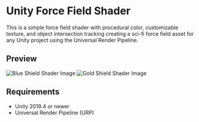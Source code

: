 # Unity Force Field Shader

This is a simple force field shader with procedural color, customizable texture, and object intersection tracking creating a sci-fi force field asset for any Unity project using the Universal Render Pipeline.

## Preview

![Blue Shield Shader Image](https://i.imgur.com/gQRdr9O.png)
![Gold Shield Shader Image](https://i.imgur.com/7wLPUXS.png)

## Requirements

* Unity 2019.4 or newer
* Universal Render Pipeline (URP)